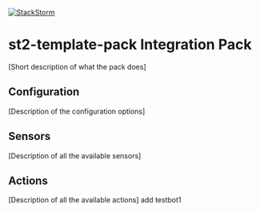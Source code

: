 [![StackStorm](https://github.com/stackstorm/st2/raw/master/stackstorm_logo.png)](http://www.stackstorm.com)

# st2-template-pack Integration Pack

[Short description of what the pack does]

## Configuration

[Description of the configuration options]

## Sensors

[Description of all the available sensors]

## Actions

[Description of all the available actions]
add testbot1
